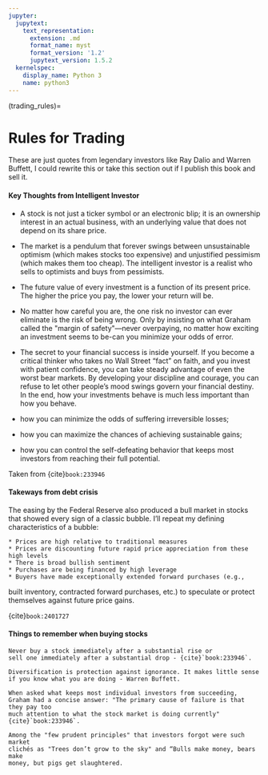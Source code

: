 ```yaml
---
jupyter:
  jupytext:
    text_representation:
      extension: .md
      format_name: myst
      format_version: '1.2'
      jupytext_version: 1.5.2
  kernelspec:
    display_name: Python 3
    name: python3
---
```


(trading_rules)=
# Rules for Trading

These are just quotes from legendary investors like Ray Dalio and Warren Buffett, I could rewrite this or take this section out if I publish this book and sell it.


#### Key Thoughts from Intelligent Investor

* A stock is not just a ticker symbol or an electronic blip; it is an
ownership interest in an actual business, with an underlying value
that does not depend on its share price.
* The market is a pendulum that forever swings between unsustainable optimism (which makes stocks too expensive) and unjustified
pessimism (which makes them too cheap). The intelligent investor
is a realist who sells to optimists and buys from pessimists.
* The future value of every investment is a function of its present
price. The higher the price you pay, the lower your return will be.
* No matter how careful you are, the one risk no investor can ever
eliminate is the risk of being wrong. Only by insisting on what
Graham called the "margin of safety"—never overpaying, no matter how exciting an investment seems to be-can you minimize your odds of error.
* The secret to your financial success is inside yourself. If you
become a critical thinker who takes no Wall Street “fact” on faith,
and you invest with patient confidence, you can take steady
advantage of even the worst bear markets. By developing your
discipline and courage, you can refuse to let other people’s mood
swings govern your financial destiny. In the end, how your investments behave is much less important than how you behave.

* how you can minimize the odds of suffering irreversible losses;
* how you can maximize the chances of achieving sustainable gains;
* how you can control the self-defeating behavior that keeps most investors from reaching their full potential.

Taken from {cite}`book:233946`

#### Takeways from debt crisis
The easing by the Federal Reserve also produced a bull market in stocks that
showed every sign of a classic bubble. I’ll repeat my defining characteristics of
a bubble:

    * Prices are high relative to traditional measures
    * Prices are discounting future rapid price appreciation from these high levels
    * There is broad bullish sentiment
    * Purchases are being financed by high leverage
    * Buyers have made exceptionally extended forward purchases (e.g.,
built inventory, contracted forward purchases, etc.) to speculate or
protect themselves against future price gains.

{cite}`book:2401727`

#### Things to remember when buying stocks

```{caution}
Never buy a stock immediately after a substantial rise or
sell one immediately after a substantial drop - {cite}`book:233946`.
```

```{note}
Diversification is protection against ignorance. It makes little sense if you know what you are doing - Warren Buffett. 
```

```{tip}
When asked what keeps most individual investors from succeeding, Graham had a concise answer: "The primary cause of failure is that they pay too
much attention to what the stock market is doing currently" {cite}`book:233946`.
```

```{tip}
Among the "few prudent principles" that investors forgot were such market
clichés as "Trees don’t grow to the sky" and “Bulls make money, bears make
money, but pigs get slaughtered.
```

```{bibliography} ../_bibliography/references.bib
```

